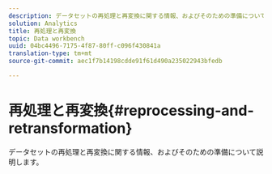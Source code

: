 ```yaml
---
description: データセットの再処理と再変換に関する情報、およびそのための準備について説明します。
solution: Analytics
title: 再処理と再変換
topic: Data workbench
uuid: 04bc4496-7175-4f87-80ff-c096f430841a
translation-type: tm+mt
source-git-commit: aec1f7b14198cdde91f61d490a235022943bfedb

---
```



# 再処理と再変換{#reprocessing-and-retransformation}

データセットの再処理と再変換に関する情報、およびそのための準備について説明します。

